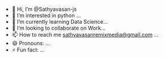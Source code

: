 - 👋 Hi, I’m @Sathyavasan-js
- 👀 I’m interested in python ...
- 🌱 I’m currently learning Data Science...
- 💞️ I’m looking to collaborate on Work...
- 📫 How to reach me sathyavasanremixmedia@gmail.com ...
- 😄 Pronouns: ...
- ⚡ Fun fact: ...

<!---
Sathyavasan-js/Sathyavasan-js is a ✨ special ✨ repository because its `README.md` (this file) appears on your GitHub profile.
You can click the Preview link to take a look at your changes.
--->
